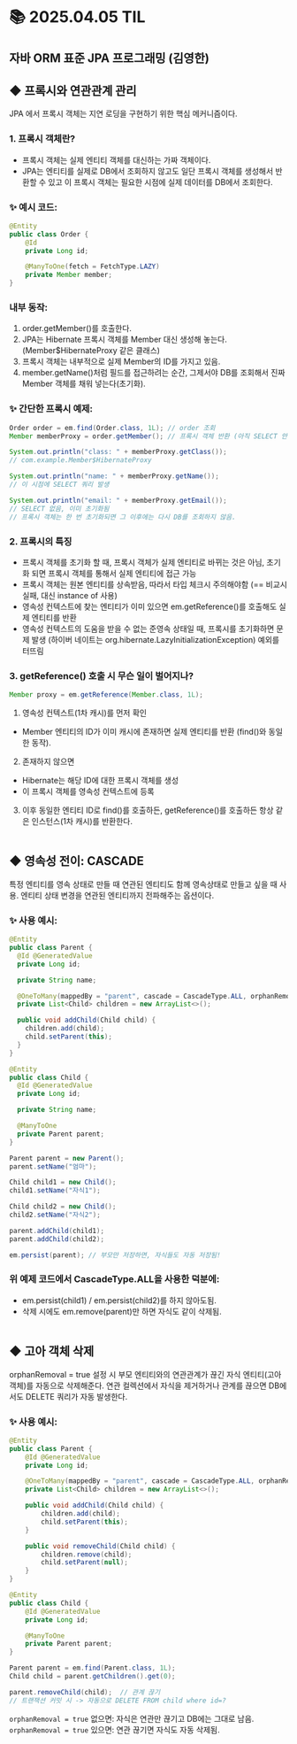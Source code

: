# 📚 2025.04.05 TIL 
## 자바 ORM 표준 JPA 프로그래밍 (김영한)
##  ◆ 프록시와 연관관계 관리
JPA 에서 프록시 객체는 지연 로딩을 구현하기 위한 핵심 메커니즘이다. 
### 1. 프록시 객체란?
- 프록시 객체는 실제 엔티티 객체를 대신하는 가짜 객체이다.
- JPA는 엔티티를 실제로 DB에서 조회하지 않고도 일단 프록시 객체를 생성해서
반환할 수 있고 이 프록시 객체는 필요한 시점에 실제 데이터를 DB에서 조회한다.

### ✨ 예시 코드: 
```java
@Entity
public class Order {
    @Id
    private Long id;

    @ManyToOne(fetch = FetchType.LAZY)
    private Member member;
}
```
### 내부 동작:
1. order.getMember()를 호출한다.
2. JPA는 Hibernate 프록시 객체를 Member 대신 생성해 놓는다.
(Member$HibernateProxy 같은 클래스)
3. 프록시 객체는 내부적으로 실제 Member의 ID를 가지고 있음.
4. member.getName()처럼 필드를 접근하려는 순간, 그제서야 DB를 
조회해서 진짜 Member 객체를 채워 넣는다(초기화).

### ✨ 간단한 프록시 예제:
```java
Order order = em.find(Order.class, 1L); // order 조회
Member memberProxy = order.getMember(); // 프록시 객체 반환 (아직 SELECT 안함)

System.out.println("class: " + memberProxy.getClass()); 
// com.example.Member$HibernateProxy

System.out.println("name: " + memberProxy.getName()); 
// 이 시점에 SELECT 쿼리 발생

System.out.println("email: " + memberProxy.getEmail()); 
// SELECT 없음, 이미 초기화됨
// 프록시 객체는 한 번 초기화되면 그 이후에는 다시 DB를 조회하지 않음.
```

### 2. 프록시의 특징
- 프록시 객체를 초기화 할 때, 프록시 객체가 실제 엔티티로 바뀌는 것은 아님,
초기화 되면 프록시 객체를 통해서 실제 엔티티에 접근 가능
- 프록시 객체는 원본 엔티티를 상속받음, 따라서 타입 체크시 주의해야함
  (== 비교시 실패, 대신 instance of 사용)
- 영속성 컨텍스트에 찾는 엔티티가 이미 있으면 em.getReference()를
호출해도 실제 엔티티를 반환
- 영속성 컨텍스트의 도움을 받을 수 없는 준영속 상태일 때, 프록시를 초기화하면
문제 발생 (하이버 네이트는 org.hibernate.LazyInitializationException)
예외를 터뜨림

### 3. getReference() 호출 시 무슨 일이 벌어지나?
```java
Member proxy = em.getReference(Member.class, 1L);
```
1. 영속성 컨텍스트(1차 캐시)를 먼저 확인
- Member 엔티티의 ID가 이미 캐시에 존재하면 실제 엔티티를 반환 (find()와 동일한 동작).
2. 존재하지 않으면
- Hibernate는 해당 ID에 대한 프록시 객체를 생성
- 이 프록시 객체를 영속성 컨텍스트에 등록
3. 이후 동일한 엔티티 ID로 find()를 호출하든, getReference()를 호출하든
항상 같은 인스턴스(1차 캐시)를 반환한다. </br></br>

## ◆ 영속성 전이: CASCADE
특정 엔티티를 영속 상태로 만들 때 연관된 엔티티도 함께 영속상태로 만들고
싶을 때 사용. 엔티티 상태 변경을 연관된 엔티티까지 전파해주는 옵션이다.

### ✨ 사용 예시:
```java
@Entity
public class Parent {
  @Id @GeneratedValue
  private Long id;

  private String name;

  @OneToMany(mappedBy = "parent", cascade = CascadeType.ALL, orphanRemoval = true)
  private List<Child> children = new ArrayList<>();

  public void addChild(Child child) {
    children.add(child);
    child.setParent(this);
  }
}

@Entity
public class Child {
  @Id @GeneratedValue
  private Long id;

  private String name;

  @ManyToOne
  private Parent parent;
}
```
```java
Parent parent = new Parent();
parent.setName("엄마");

Child child1 = new Child();
child1.setName("자식1");

Child child2 = new Child();
child2.setName("자식2");

parent.addChild(child1);
parent.addChild(child2);

em.persist(parent); // 부모만 저장하면, 자식들도 자동 저장됨!
```
### 위 예제 코드에서 CascadeType.ALL을 사용한 덕분에:
- em.persist(child1) / em.persist(child2)를 하지 않아도됨.
- 삭제 시에도 em.remove(parent)만 하면 자식도 같이 삭제됨. </br></br>

## ◆ 고아 객체 삭제
orphanRemoval = true 설정 시 부모 엔티티와의 연관관계가 끊긴
자식 엔티티(고아 객체)를 자동으로 삭제해준다. 연관 컬렉션에서 자식을
제거하거나 관계를 끊으면 DB에서도 DELETE 쿼리가 자동 발생한다.

### ✨ 사용 예시:
```java
@Entity
public class Parent {
    @Id @GeneratedValue
    private Long id;

    @OneToMany(mappedBy = "parent", cascade = CascadeType.ALL, orphanRemoval = true)
    private List<Child> children = new ArrayList<>();

    public void addChild(Child child) {
        children.add(child);
        child.setParent(this);
    }

    public void removeChild(Child child) {
        children.remove(child);
        child.setParent(null);
    }
}

@Entity
public class Child {
    @Id @GeneratedValue
    private Long id;

    @ManyToOne
    private Parent parent;
}
```
```java
Parent parent = em.find(Parent.class, 1L);
Child child = parent.getChildren().get(0);

parent.removeChild(child);  // 관계 끊기
// 트랜잭션 커밋 시 -> 자동으로 DELETE FROM child where id=?
```
```orphanRemoval = true``` 없으면: 자식은 연관만 끊기고 DB에는 그대로 남음. </br>
```orphanRemoval = true``` 있으면: 연관 끊기면 자식도 자동 삭제됨.









